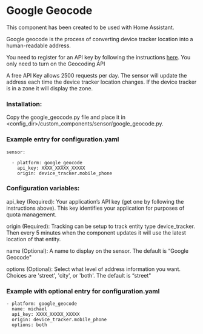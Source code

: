 # Google Geocode

This component has been created to be used with Home Assistant.

Google geocode is the process of converting device tracker location into a human-readable address.

You need to register for an API key by following the instructions [here](https://github.com/googlemaps/google-maps-services-python#api-keys). You only need to turn on the Geocoding API

A free API Key allows 2500 requests per day. The sensor will update the address each time the device tracker location changes. If the device tracker is in a zone it will display the zone.

### Installation:

Copy the google_geocode.py file and place it in <config_dir>/custom_components/sensor/google_geocode.py.

### Example entry for configuration.yaml
```
sensor:

  - platform: google_geocode
    api_key: XXXX_XXXXX_XXXXX
    origin: device_tracker.mobile_phone
```
### Configuration variables:

api_key (Required): Your application’s API key (get one by following the instructions above). This key identifies your application for purposes of quota management.

origin (Required): Tracking can be setup to track entity type device_tracker. Then every 5 minutes when the component updates it will use the latest location of that entity.

name (Optional): A name to display on the sensor. The default is “Google Geocode"

options (Optional): Select what level of address information you want. Choices are 'street', 'city', or 'both'. The default is “street"

### Example with optional entry for configuration.yaml
```
- platform: google_geocode
  name: michael
  api_key: XXXX_XXXXX_XXXXX
  origin: device_tracker.mobile_phone
  options: both
```
